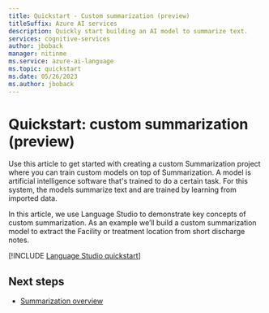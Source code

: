 ```yaml
---
title: Quickstart - Custom summarization (preview)
titleSuffix: Azure AI services
description: Quickly start building an AI model to summarize text.
services: cognitive-services
author: jboback
manager: nitinme
ms.service: azure-ai-language
ms.topic: quickstart
ms.date: 05/26/2023
ms.author: jboback
---
```


<!--- zone_pivot_groups: usage-custom-language-features --->
# Quickstart: custom summarization (preview)

Use this article to get started with creating a custom Summarization project where you can train custom models on top of Summarization. A model is artificial intelligence software that's trained to do a certain task. For this system, the models summarize text and are trained by learning from imported data.

In this article, we use Language Studio to demonstrate key concepts of custom summarization. As an example we’ll build a custom summarization model to extract the Facility or treatment location from short discharge notes.

<!--- >::: zone pivot="language-studio" --->

[!INCLUDE [Language Studio quickstart](../includes/quickstarts/custom-language-studio.md)]

<!---::: zone-end

::: zone pivot="rest-api"

[!INCLUDE [REST API quickstart](../includes/quickstarts/custom-rest-api.md)] 

::: zone-end --->

## Next steps

* [Summarization overview](../overview.md)
